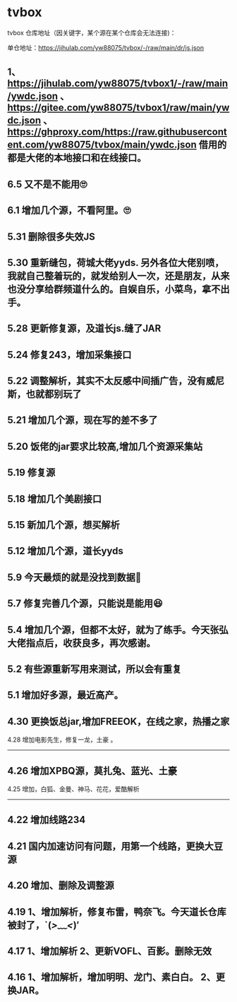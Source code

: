 # tvbox
tvbox
仓库地址（因关键字，某个源在某个仓库会无法连接)：

单仓地址：https://jihulab.com/yw88075/tvbox/-/raw/main/dr/js.json

1、https://jihulab.com/yw88075/tvbox1/-/raw/main/ywdc.json
、https://gitee.com/yw88075/tvbox1/raw/main/ywdc.json
、https://ghproxy.com/https://raw.githubusercontent.com/yw88075/tvbox/main/ywdc.json
借用的都是大佬的本地接口和在线接口。
--------------------------------
6.5
又不是不能用🙄
---------------------------------
6.1
增加几个源，不看阿里。🙄
---------------------------------
5.31
删除很多失效JS
---------------------------------
5.30
重新缝包，荷城大佬yyds.
另外各位大佬别喷，我就自己整着玩的，就发给别人一次，还是朋友，从来也没分享给群频道什么的。自娱自乐，小菜鸟，拿不出手。
---------------------------------
5.28
更新修复源，及道长js.缝了JAR
---------------------------------
5.24
修复243，增加采集接口
---------------------------------
5.22
调整解析，其实不太反感中间插广告，没有威尼斯，也就都别玩了
---------------------------------
5.21
增加几个源，现在写的差不多了
---------------------------------
5.20
饭佬的jar要求比较高,增加几个资源采集站
---------------------------------
5.19
修复源
---------------------------------
5.18
增加几个美剧接口
---------------------------------
5.15
新加几个源，想买解析
---------------------------------
5.12
增加几个源，道长yyds
---------------------------------
5.9
今天最烦的就是没找到数据🤣
---------------------------------
5.7
修复完善几个源，只能说是能用😆
---------------------------------
5.4
增加几个源，但都不太好，就为了练手。今天张弘大佬指点后，收获良多，再次感谢。
---------------------------------
5.2
有些源重新写用来测试，所以会有重复
---------------------------------
5.1
增加好多源，最近高产。
---------------------------------
4.30
更换饭总jar,增加FREEOK，在线之家，热播之家
---------------------------------
4.28
增加电影先生，修复一龙，土豪 。

---------------------------------
4.26
增加XPBQ源，莫扎兔、蓝光、土豪
---------------------------------
4.25
增加，白狐、金曼、神马、花花，爱酷解析

---------------------------------
4.22
增加线路234
---------------------------------
4.21
国内加速访问有问题，用第一个线路，更换大豆源
---------------------------------
4.20
增加、删除及调整源
---------------------------------
4.19
1、增加解析，修复布雷，鸭奈飞。今天道长仓库被封了，`(*>﹏<*)′
---------------------------------
4.17
1、增加解析
2、更新VOFL、百影。删除无效
---------------------------------
4.16
1、增加解析，增加明明、龙门、素白白。
2、更换JAR。
---------------------------------


